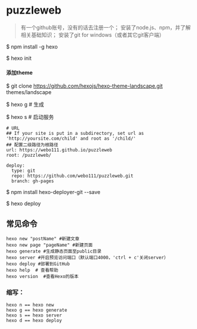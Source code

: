 # puzzleweb

> 有一个github账号，没有的话去注册一个；
> 安装了node.js、npm，并了解相关基础知识；
> 安装了git for windows（或者其它git客户端）

$ npm install -g hexo

$ hexo init
#### 添加theme
$ git clone https://github.com/hexojs/hexo-theme-landscape.git themes/landscape

$ hexo g # 生成

$ hexo s # 启动服务

```
# URL
## If your site is put in a subdirectory, set url as 'http://yoursite.com/child' and root as '/child/'
## 配置二级路径为根路径
url: https://webo111.github.io/puzzleweb
root: /puzzleweb/

deploy:
  type: git
  repo: https://github.com/webo111/puzzleweb.git
  branch: gh-pages
```

$ npm install hexo-deployer-git --save

$ hexo deploy

## 常见命令
```
hexo new "postName" #新建文章
hexo new page "pageName" #新建页面
hexo generate #生成静态页面至public目录
hexo server #开启预览访问端口（默认端口4000，'ctrl + c'关闭server）
hexo deploy #部署到GitHub
hexo help  # 查看帮助
hexo version  #查看Hexo的版本
```
### 缩写：
```
hexo n == hexo new
hexo g == hexo generate
hexo s == hexo server
hexo d == hexo deploy
```

